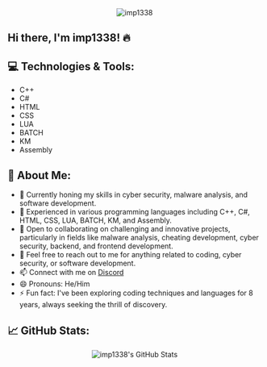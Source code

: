 <!-- ASCII Art Banner -->
<div align="center">
  <img src="https://img.shields.io/badge/imp1338-red?style=for-the-badge" alt="imp1338">
</div>

<!-- Introduction -->
## Hi there, I'm imp1338! 🔥

<!-- Technologies -->
## 💻 Technologies & Tools:

- C++
- C#
- HTML
- CSS
- LUA
- BATCH
- KM
- Assembly

<!-- About Me -->
## 🚀 About Me:

- 🔭 Currently honing my skills in cyber security, malware analysis, and software development.
- 🌱 Experienced in various programming languages including C++, C#, HTML, CSS, LUA, BATCH, KM, and Assembly.
- 👯 Open to collaborating on challenging and innovative projects, particularly in fields like malware analysis, cheating development, cyber security, backend, and frontend development.
- 💬 Feel free to reach out to me for anything related to coding, cyber security, or software development.
- 📫 Connect with me on [Discord](https://discordapp.com/users/1199548157554593893)
- 😄 Pronouns: He/Him
- ⚡ Fun fact: I've been exploring coding techniques and languages for 8 years, always seeking the thrill of discovery.


<!-- GitHub Stats -->
## 📈 GitHub Stats:

<div align="center">
  <img src="https://github-readme-stats.vercel.app/api?username=imp1338&show_icons=true&theme=dark" alt="imp1338's GitHub Stats">
</div>
